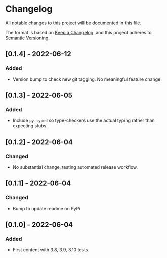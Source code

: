 # Changelog

All notable changes to this project will be documented in this file.

The format is based on [Keep a Changelog](https://keepachangelog.com/en/1.0.0/),
and this project adheres to [Semantic Versioning](https://semver.org/spec/v2.0.0.html).

## [0.1.4] - 2022-06-12
### Added
- Version bump to check new git tagging. No meaningful feature change.

## [0.1.3] - 2022-06-05
### Added
- Include `py.typed` so type-checkers use the actual typing rather than expecting stubs.

## [0.1.2] - 2022-06-04
### Changed
- No substantial change, testing automated release workflow.

## [0.1.1] - 2022-06-04
### Changed
- Bump to update readme on PyPi

## [0.1.0] - 2022-06-04
### Added
- First content with 3.8, 3.9, 3.10 tests